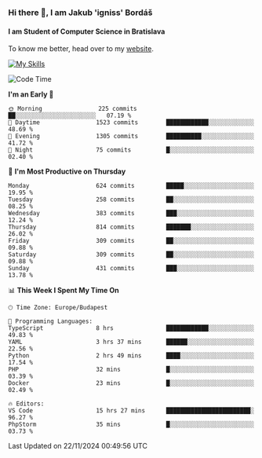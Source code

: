 ### Hi there 👋, I am Jakub 'igniss' Bordáš

#### I am Student of Computer Science in Bratislava
To know me better, head over to my [website](https://bordas.sk).

[![My Skills](https://skillicons.dev/icons?i=js,html,css,figma,svelte,java,kotlin,python,postgresql,typescript,nest,nodejs)](https://bordas.sk)


<!--START_SECTION:waka-->
![Code Time](http://img.shields.io/badge/Code%20Time-1%2C588%20hrs%206%20mins-blue)

**I'm an Early 🐤** 

```text
🌞 Morning                225 commits         ██░░░░░░░░░░░░░░░░░░░░░░░   07.19 % 
🌆 Daytime                1523 commits        ████████████░░░░░░░░░░░░░   48.69 % 
🌃 Evening                1305 commits        ██████████░░░░░░░░░░░░░░░   41.72 % 
🌙 Night                  75 commits          █░░░░░░░░░░░░░░░░░░░░░░░░   02.40 % 
```
📅 **I'm Most Productive on Thursday** 

```text
Monday                   624 commits         █████░░░░░░░░░░░░░░░░░░░░   19.95 % 
Tuesday                  258 commits         ██░░░░░░░░░░░░░░░░░░░░░░░   08.25 % 
Wednesday                383 commits         ███░░░░░░░░░░░░░░░░░░░░░░   12.24 % 
Thursday                 814 commits         ███████░░░░░░░░░░░░░░░░░░   26.02 % 
Friday                   309 commits         ██░░░░░░░░░░░░░░░░░░░░░░░   09.88 % 
Saturday                 309 commits         ██░░░░░░░░░░░░░░░░░░░░░░░   09.88 % 
Sunday                   431 commits         ███░░░░░░░░░░░░░░░░░░░░░░   13.78 % 
```


📊 **This Week I Spent My Time On** 

```text
🕑︎ Time Zone: Europe/Budapest

💬 Programming Languages: 
TypeScript               8 hrs               ████████████░░░░░░░░░░░░░   49.83 % 
YAML                     3 hrs 37 mins       ██████░░░░░░░░░░░░░░░░░░░   22.56 % 
Python                   2 hrs 49 mins       ████░░░░░░░░░░░░░░░░░░░░░   17.54 % 
PHP                      32 mins             █░░░░░░░░░░░░░░░░░░░░░░░░   03.39 % 
Docker                   23 mins             █░░░░░░░░░░░░░░░░░░░░░░░░   02.49 % 

🔥 Editors: 
VS Code                  15 hrs 27 mins      ████████████████████████░   96.27 % 
PhpStorm                 35 mins             █░░░░░░░░░░░░░░░░░░░░░░░░   03.73 % 
```


 Last Updated on 22/11/2024 00:49:56 UTC
<!--END_SECTION:waka-->
